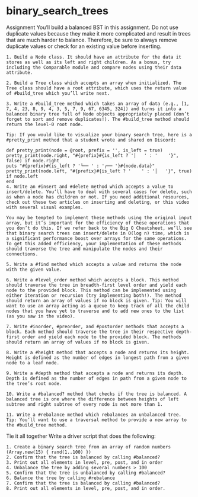 # binary_search_trees

Assignment
You’ll build a balanced BST in this assignment. Do not use duplicate values because they make it more complicated and result in trees that are much harder to balance. Therefore, be sure to always remove duplicate values or check for an existing value before inserting.

    1. Build a Node class. It should have an attribute for the data it stores as well as its left and right children. As a bonus, try including the Comparable module and compare nodes using their data attribute.

    2. Build a Tree class which accepts an array when initialized. The Tree class should have a root attribute, which uses the return value of #build_tree which you’ll write next.

    3. Write a #build_tree method which takes an array of data (e.g., [1, 7, 4, 23, 8, 9, 4, 3, 5, 7, 9, 67, 6345, 324]) and turns it into a balanced binary tree full of Node objects appropriately placed (don’t forget to sort and remove duplicates!). The #build_tree method should return the level-0 root node.

    Tip: If you would like to visualize your binary search tree, here is a #pretty_print method that a student wrote and shared on Discord:

    def pretty_print(node = @root, prefix = '', is_left = true)
    pretty_print(node.right, "#{prefix}#{is_left ? '│   ' : '    '}", false) if node.right
    puts "#{prefix}#{is_left ? '└── ' : '┌── '}#{node.data}"
    pretty_print(node.left, "#{prefix}#{is_left ? '    ' : '│   '}", true) if node.left
    end
    4. Write an #insert and #delete method which accepts a value to insert/delete. You’ll have to deal with several cases for delete, such as when a node has children or not. If you need additional resources, check out these two articles on inserting and deleting, or this video with several visual examples.

    You may be tempted to implement these methods using the original input array, but it’s important for the efficiency of these operations that you don’t do this. If we refer back to the Big O Cheatsheet, we’ll see that binary search trees can insert/delete in O(log n) time, which is a significant performance boost over arrays for the same operations. To get this added efficiency, your implementation of these methods should traverse the tree and manipulate the nodes and their connections.

    5. Write a #find method which accepts a value and returns the node with the given value.

    6. Write a #level_order method which accepts a block. This method should traverse the tree in breadth-first level order and yield each node to the provided block. This method can be implemented using either iteration or recursion (try implementing both!). The method should return an array of values if no block is given. Tip: You will want to use an array acting as a queue to keep track of all the child nodes that you have yet to traverse and to add new ones to the list (as you saw in the video).

    7. Write #inorder, #preorder, and #postorder methods that accepts a block. Each method should traverse the tree in their respective depth-first order and yield each node to the provided block. The methods should return an array of values if no block is given.

    8. Write a #height method that accepts a node and returns its height. Height is defined as the number of edges in longest path from a given node to a leaf node.

    9. Write a #depth method that accepts a node and returns its depth. Depth is defined as the number of edges in path from a given node to the tree’s root node.

    10. Write a #balanced? method that checks if the tree is balanced. A balanced tree is one where the difference between heights of left subtree and right subtree of every node is not more than 1.

    11. Write a #rebalance method which rebalances an unbalanced tree. Tip: You’ll want to use a traversal method to provide a new array to the #build_tree method.

Tie it all together
Write a driver script that does the following:

    1. Create a binary search tree from an array of random numbers (Array.new(15) { rand(1..100) })
    2. Confirm that the tree is balanced by calling #balanced?
    3. Print out all elements in level, pre, post, and in order
    4. Unbalance the tree by adding several numbers > 100
    5. Confirm that the tree is unbalanced by calling #balanced?
    6. Balance the tree by calling #rebalance
    7. Confirm that the tree is balanced by calling #balanced?
    8. Print out all elements in level, pre, post, and in order.
